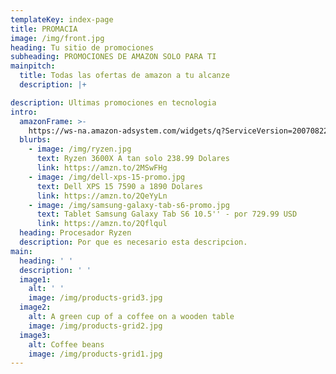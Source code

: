 ```yaml
---
templateKey: index-page
title: PROMACIA
image: /img/front.jpg
heading: Tu sitio de promociones
subheading: PROMOCIONES DE AMAZON SOLO PARA TI
mainpitch:
  title: Todas las ofertas de amazon a tu alcanze
  description: |+

description: Ultimas promociones en tecnologia
intro:
  amazonFrame: >-
    https://ws-na.amazon-adsystem.com/widgets/q?ServiceVersion=20070822&OneJS=1&Operation=GetAdHtml&MarketPlace=US&source=ss&ref=as_ss_li_til&ad_type=product_link&tracking_id=ismaloencuent-20&language=en_US&marketplace=amazon&region=US&placement=B0794W1SKP&asins=B0794W1SKP&linkId=126c54ba1992ec0114d0488fd4d55820&show_border=true&link_opens_in_new_window=true
  blurbs:
    - image: /img/ryzen.jpg
      text: Ryzen 3600X A tan solo 238.99 Dolares
      link: https://amzn.to/2MSwFHg
    - image: /img/dell-xps-15-promo.jpg
      text: Dell XPS 15 7590 a 1890 Dolares
      link: https://amzn.to/2QeYyLn
    - image: /img/samsung-galaxy-tab-s6-promo.jpg
      text: Tablet Samsung Galaxy Tab S6 10.5'' - por 729.99 USD
      link: https://amzn.to/2Qflqul
  heading: Procesador Ryzen
  description: Por que es necesario esta descripcion.
main:
  heading: ' '
  description: ' '
  image1:
    alt: ' '
    image: /img/products-grid3.jpg
  image2:
    alt: A green cup of a coffee on a wooden table
    image: /img/products-grid2.jpg
  image3:
    alt: Coffee beans
    image: /img/products-grid1.jpg
---
```



